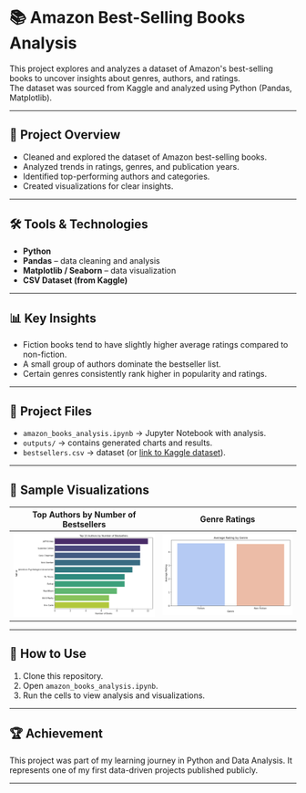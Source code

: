 # 📚 Amazon Best-Selling Books Analysis

This project explores and analyzes a dataset of Amazon's best-selling books to uncover insights about genres, authors, and ratings.  
The dataset was sourced from Kaggle and analyzed using Python (Pandas, Matplotlib).

---

## 🔎 Project Overview
- Cleaned and explored the dataset of Amazon best-selling books.  
- Analyzed trends in ratings, genres, and publication years.  
- Identified top-performing authors and categories.  
- Created visualizations for clear insights.  

---

## 🛠️ Tools & Technologies
- **Python**  
- **Pandas** – data cleaning and analysis  
- **Matplotlib / Seaborn** – data visualization  
- **CSV Dataset (from Kaggle)**  

---

## 📊 Key Insights
- Fiction books tend to have slightly higher average ratings compared to non-fiction.  
- A small group of authors dominate the bestseller list.  
- Certain genres consistently rank higher in popularity and ratings.  

---

## 📂 Project Files
- `amazon_books_analysis.ipynb` → Jupyter Notebook with analysis.  
- `outputs/` → contains generated charts and results.  
- `bestsellers.csv` → dataset (or [link to Kaggle dataset](https://www.kaggle.com/)).  

---

## 📸 Sample Visualizations
| Top Authors by Number of Bestsellers | Genre Ratings|
|--------------------------------------|----------------------|
| ![Top Authors](outputs/top_authors.png) | ![Genre ratings](outputs/avg_rating_genre.png) |

---

## 🚀 How to Use
1. Clone this repository.  
2. Open `amazon_books_analysis.ipynb`.  
3. Run the cells to view analysis and visualizations.  

---

## 🏆 Achievement
This project was part of my learning journey in Python and Data Analysis. It represents one of my first data-driven projects published publicly.  

---



